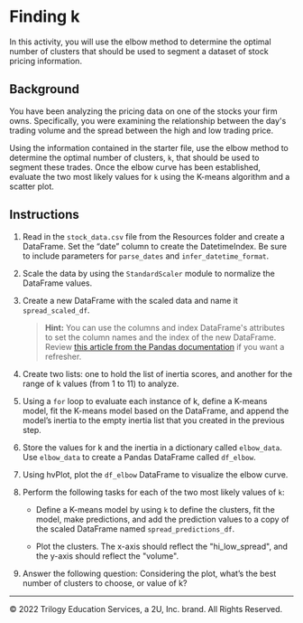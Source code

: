 # Finding k

In this activity, you will use the elbow method to determine the optimal number of clusters that should be used to segment a dataset of stock pricing information.

## Background

You have been analyzing the pricing data on one of the stocks your firm owns. Specifically, you were examining the relationship between the day's trading volume and the spread between the high and low trading price.

Using the information contained in the starter file, use the elbow method to determine the optimal number of clusters, `k`, that should be used to segment these trades. Once the elbow curve has been established, evaluate the two most likely values for `k` using the K-means algorithm and a scatter plot.

## Instructions

1. Read in the `stock_data.csv` file from the Resources folder and create a DataFrame. Set the “date” column to create the DatetimeIndex. Be sure to include parameters for `parse_dates` and `infer_datetime_format`.

2. Scale the data by using the `StandardScaler` module to normalize the DataFrame values.

3. Create a new DataFrame with the scaled data and name it `spread_scaled_df`.

   > **Hint:** You can use the columns and index DataFrame's attributes to set the column names and the index of the new DataFrame. Review [this article from the Pandas documentation](https://pandas.pydata.org/docs/reference/frame.html#attributes-and-underlying-data) if you want a refresher.

4. Create two lists: one to hold the list of inertia scores, and another for the range of k values (from 1 to 11) to analyze.

5. Using a `for` loop to evaluate each instance of k, define a K-means model, fit the K-means model based on the DataFrame, and append the model’s inertia to the empty inertia list that you created in the previous step.

6. Store the values for k and the inertia in a dictionary called `elbow_data`. Use `elbow_data` to create a Pandas DataFrame called `df_elbow`.

7. Using hvPlot, plot the `df_elbow` DataFrame to visualize the elbow curve.

8. Perform the following tasks for each of the two most likely values of `k`:

   - Define a K-means model by using `k` to define the clusters, fit the model, make predictions, and add the prediction values to a copy of the scaled DataFrame named `spread_predictions_df`.

   - Plot the clusters. The x-axis should reflect the "hi_low_spread", and the y-axis should reflect the "volume".

9. Answer the following question: Considering the plot, what’s the best number of clusters to choose, or value of k?

---

© 2022 Trilogy Education Services, a 2U, Inc. brand. All Rights Reserved.